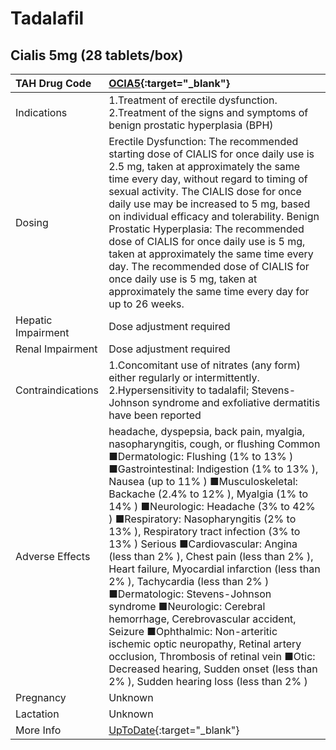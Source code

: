 # Tadalafil

## Cialis 5mg (28 tablets/box)

| TAH Drug Code      | [OCIA5](https://www.tahsda.org.tw/drugs/hissearch.php?drug_code=OCIA5){:target="_blank"}                                                                                                                                                                                                                                                                                                                                                                                                                                                                                                                                                                                                                                                                                                                                                                            |
|:-------------------|:--------------------------------------------------------------------------------------------------------------------------------------------------------------------------------------------------------------------------------------------------------------------------------------------------------------------------------------------------------------------------------------------------------------------------------------------------------------------------------------------------------------------------------------------------------------------------------------------------------------------------------------------------------------------------------------------------------------------------------------------------------------------------------------------------------------------------------------------------------------------|
| Indications        | 1.Treatment of erectile dysfunction. 2.Treatment of the signs and symptoms of benign prostatic hyperplasia (BPH)                                                                                                                                                                                                                                                                                                                                                                                                                                                                                                                                                                                                                                                                                                                                                    |
| Dosing             | Erectile Dysfunction: The recommended starting dose of CIALIS for once daily use is 2.5 mg, taken at approximately the same time every day, without regard to timing of sexual activity. The CIALIS dose for once daily use may be increased to 5 mg, based on individual efficacy and tolerability. Benign Prostatic Hyperplasia: The recommended dose of CIALIS for once daily use is 5 mg, taken at approximately the same time every day. The recommended dose of CIALIS for once daily use is 5 mg, taken at approximately the same time every day for up to 26 weeks.                                                                                                                                                                                                                                                                                         |
| Hepatic Impairment | Dose adjustment required                                                                                                                                                                                                                                                                                                                                                                                                                                                                                                                                                                                                                                                                                                                                                                                                                                            |
| Renal Impairment   | Dose adjustment required                                                                                                                                                                                                                                                                                                                                                                                                                                                                                                                                                                                                                                                                                                                                                                                                                                            |
| Contraindications  | 1.Concomitant use of nitrates (any form) either regularly or intermittently. 2.Hypersensitivity to tadalafil; Stevens-Johnson syndrome and exfoliative dermatitis have been reported                                                                                                                                                                                                                                                                                                                                                                                                                                                                                                                                                                                                                                                                                |
| Adverse Effects    | headache, dyspepsia, back pain, myalgia, nasopharyngitis, cough, or flushing Common ■Dermatologic: Flushing (1% to 13% ) ■Gastrointestinal: Indigestion (1% to 13% ), Nausea (up to 11% ) ■Musculoskeletal: Backache (2.4% to 12% ), Myalgia (1% to 14% ) ■Neurologic: Headache (3% to 42% ) ■Respiratory: Nasopharyngitis (2% to 13% ), Respiratory tract infection (3% to 13% ) Serious ■Cardiovascular: Angina (less than 2% ), Chest pain (less than 2% ), Heart failure, Myocardial infarction (less than 2% ), Tachycardia (less than 2% ) ■Dermatologic: Stevens-Johnson syndrome ■Neurologic: Cerebral hemorrhage, Cerebrovascular accident, Seizure ■Ophthalmic: Non-arteritic ischemic optic neuropathy, Retinal artery occlusion, Thrombosis of retinal vein ■Otic: Decreased hearing, Sudden onset (less than 2% ), Sudden hearing loss (less than 2% ) |
| Pregnancy          | Unknown                                                                                                                                                                                                                                                                                                                                                                                                                                                                                                                                                                                                                                                                                                                                                                                                                                                             |
| Lactation          | Unknown                                                                                                                                                                                                                                                                                                                                                                                                                                                                                                                                                                                                                                                                                                                                                                                                                                                             |
| More Info          | [UpToDate](https://www.uptodate.com/contents/tadalafil-drug-information){:target="_blank"}                                                                                                                                                                                                                                                                                                                                                                                                                                                                                                                                                                                                                                                                                                                                                                          |

